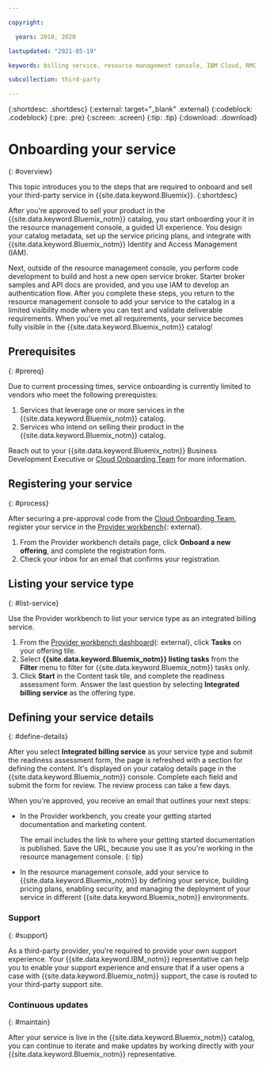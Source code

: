 ```yaml
---

copyright:

  years: 2018, 2020

lastupdated: "2021-05-19"

keywords: billing service, resource management console, IBM Cloud, RMC, selling services

subcollection: third-party

---
```


{:shortdesc: .shortdesc}
{:external: target="_blank" .external}
{:codeblock: .codeblock}
{:pre: .pre}
{:screen: .screen}
{:tip: .tip}
{:download: .download}

# Onboarding your service
{: #overview}

This topic introduces you to the steps that are required to onboard and sell your third-party service in {{site.data.keyword.Bluemix}}. 
{:shortdesc}

After you're approved to sell your product in the {{site.data.keyword.Bluemix_notm}} catalog, you start onboarding your it in the resource management console, a guided UI experience. You design your catalog metadata, set up the service pricing plans, and integrate with {{site.data.keyword.Bluemix_notm}} Identity and Access Management (IAM). 

Next, outside of the resource management console, you perform code development to build and host a new open service broker. Starter broker samples and API docs are provided, and you use IAM to develop an authentication flow. After you complete these steps, you return to the resource management console to add your service to the catalog in a limited visibility mode where you can test and validate deliverable requirements. When you've met all requirements, your service becomes fully visible in the {{site.data.keyword.Bluemix_notm}} catalog!

## Prerequisites
{: #prereq}

Due to current processing times, service onboarding is currently limited to vendors who meet the following prerequistes:

1. Services that leverage one or more services in the {{site.data.keyword.Bluemix_notm}} catalog.
2. Services who intend on selling their product in the {{site.data.keyword.Bluemix_notm}} catalog.

Reach out to your {{site.data.keyword.Bluemix_notm}} Business Development Executive or [Cloud Onboarding Team](mailto:cloudonb@us.ibm.com) for more information. 

## Registering your service
{: #process}

After securing a pre-approval code from the [Cloud Onboarding Team](mailto:cloudonb@us.ibm.com), register your service in the [Provider workbench](https://www.ibm.com/marketplace/workbench/qualification){: external}.

1. From the Provider workbench details page, click **Onboard a new offering**, and complete the registration form.
2. Check your inbox for an email that confirms your registration.

## Listing your service type
{: #list-service}

Use the Provider workbench to list your service type as an integrated billing service.

1. From the [Provider workbench dashboard](https://www.ibm.com/marketplace/workbench/provider/dashboard){: external}, click **Tasks** on your offering tile.
2. Select **{{site.data.keyword.Bluemix_notm}} listing tasks** from the **Filter** menu to filter for {{site.data.keyword.Bluemix_notm}} tasks only.
3. Click **Start** in the Content task tile, and complete the readiness assessment form. Answer the last question by selecting **Integrated billing service** as the offering type.

## Defining your service details
{: #define-details}

After you select **Integrated billing service** as your service type and submit the readiness assessment form, the page is refreshed with a section for defining the content. It's displayed on your catalog details page in the {{site.data.keyword.Bluemix_notm}} console. Complete each field and submit the form for review. The review process can take a few days.

When you're approved, you receive an email that outlines your next steps:

* In the Provider workbench, you create your getting started documentation and marketing content.

  The email includes the link to where your getting started documentation is published. Save the URL, because you use it as you're working in the resource management console. 
  {: tip}

* In the resource management console, add your service to {{site.data.keyword.Bluemix_notm}} by defining your service, building pricing plans, enabling security, and managing the deployment of your service in different {{site.data.keyword.Bluemix_notm}} environments. 

### Support
{: #support}

As a third-party provider, you're required to provide your own support experience. Your {{site.data.keyword.IBM_notm}} representative can help you to enable your support experience and ensure that if a user opens a case with {{site.data.keyword.Bluemix_notm}} support, the case is routed to your third-party support site.

### Continuous updates
{: #maintain}

After your service is live in the {{site.data.keyword.Bluemix_notm}} catalog, you can continue to iterate and make updates by working directly with your {{site.data.keyword.Bluemix_notm}} representative.



